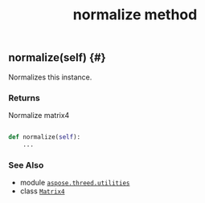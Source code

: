 ﻿---
title: normalize method
second_title: Aspose.3D for Python via .NET API References
description: 
type: docs
weight: 50
url: /python-net/aspose.threed.utilities/matrix4/normalize/
is_root: false
---

## normalize(self) {#}

Normalizes this instance.


### Returns 


Normalize matrix4


```python

def normalize(self):
    ...
```





### See Also
* module [`aspose.threed.utilities`](../../)
* class [`Matrix4`](/3d/python-net/aspose.threed.utilities/matrix4)

